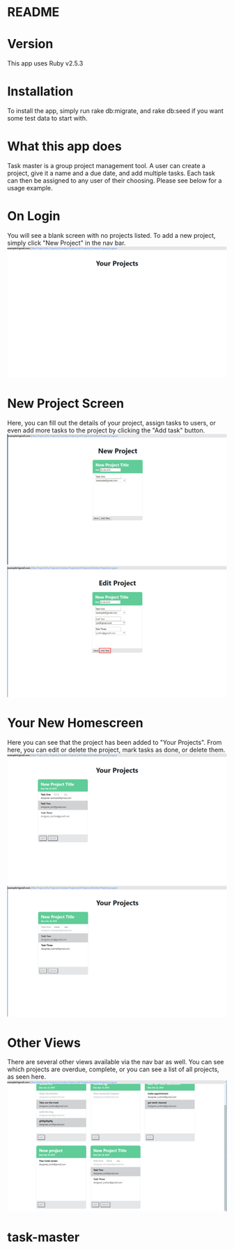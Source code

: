 # README

# Version
This app uses Ruby v2.5.3

# Installation
To install the app, simply run rake db:migrate, and rake db:seed if you want some test data to start with.

# What this app does
Task master is a group project management tool. A user can create a project, give it a name and a due date, and add multiple tasks. Each task can then be assigned to any user of their choosing. Please see below for a usage example.

# On Login
You will see a blank screen with no projects listed. To add a new project, simply click "New Project" in the nav bar.
![](/app/assets/images/startScreen.jpg.jpg)

# New Project Screen
Here, you can fill out the details of your project, assign tasks to users, or even add more tasks to the project by clicking the "Add task" button.
![](/app/assets/images/newProject.jpg.jpg)
![](/app/assets/images/addTask.jpg.jpg)

# Your New Homescreen
Here you can see that the project has been added to "Your Projects". From here, you can edit or delete the project, mark tasks as done, or delete them.
![](/app/assets/images/yourProjects.jpg.jpg)
![](/app/assets/images/crossOffTask.jpg.jpg)

# Other Views
There are several other views available via the nav bar as well. You can see which projects are overdue, complete, or you can see a list of all projects, as seen here.
![](/app/assets/images/allProjects.jpg.jpg)


# task-master
